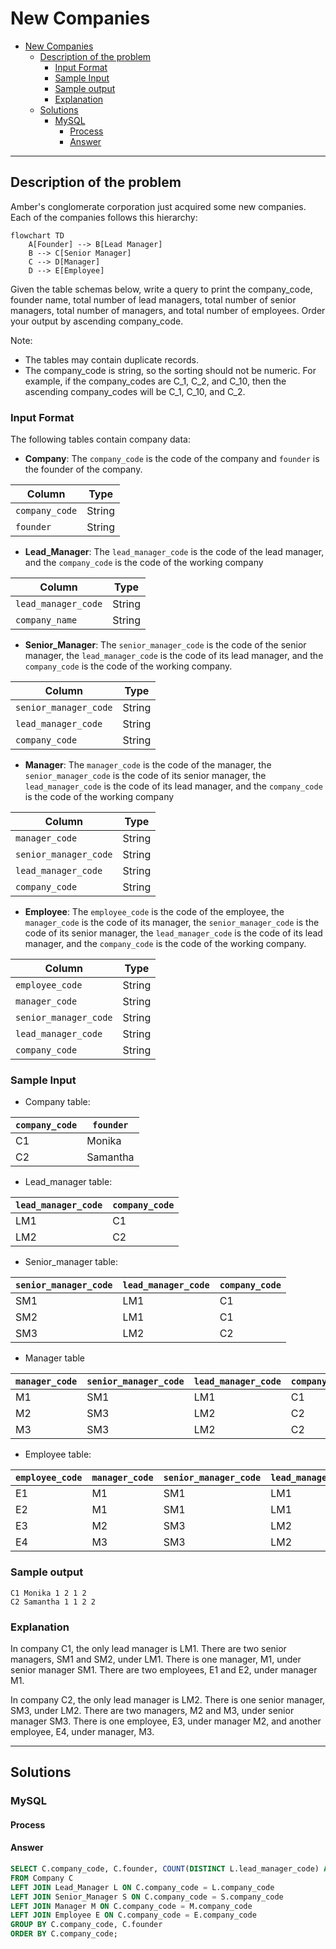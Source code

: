 # New Companies

- [New Companies](#new-companies)
  - [Description of the problem](#description-of-the-problem)
    - [Input Format](#input-format)
    - [Sample Input](#sample-input)
    - [Sample output](#sample-output)
    - [Explanation](#explanation)
  - [Solutions](#solutions)
    - [MySQL](#mysql)
      - [Process](#process)
      - [Answer](#answer)

---

## Description of the problem
Amber's conglomerate corporation just acquired some new companies. Each of the companies follows this hierarchy: 
```mermaid
flowchart TD
    A[Founder] --> B[Lead Manager]
    B --> C[Senior Manager]
    C --> D[Manager]
    D --> E[Employee]
```

Given the table schemas below, write a query to print the company_code, founder name, total number of lead managers, total number of senior managers, total number of managers, and total number of employees. Order your output by ascending company_code.

Note:

- The tables may contain duplicate records.
- The company_code is string, so the sorting should not be numeric. For example, if the company_codes are C_1, C_2, and C_10, then the ascending company_codes will be C_1, C_10, and C_2.

### Input Format

The following tables contain company data:

- **Company**: The `company_code` is the code of the company and `founder` is the founder of the company.

**Column** | **Type**
--- | ---
`company_code` | String
`founder` | String

- **Lead_Manager**: The `lead_manager_code` is the code of the lead manager, and the `company_code` is the code of the working company

**Column** | **Type**
--- | ---
`lead_manager_code` | String 
`company_name` | String

- **Senior_Manager**: The `senior_manager_code` is the code of the senior manager, the `lead_manager_code` is the code of its lead manager, and the `company_code` is the code of the working company.

**Column** | **Type**
--- | ---
`senior_manager_code` | String
`lead_manager_code` | String
`company_code` | String

- **Manager**: The `manager_code` is the code of the manager, the `senior_manager_code` is the code of its senior manager, the `lead_manager_code` is the code of its lead manager, and the `company_code` is the code of the working company

**Column** | **Type**
--- | ---
`manager_code` | String
`senior_manager_code` | String
`lead_manager_code` | String
`company_code` | String

- **Employee**: The `employee_code` is the code of the employee, the `manager_code` is the code of its manager, the `senior_manager_code` is the code of its senior manager, the `lead_manager_code` is the code of its lead manager, and the `company_code` is the code of the working company.

**Column** | **Type**
--- | ---
`employee_code` | String
`manager_code` | String
`senior_manager_code` | String
`lead_manager_code` | String
`company_code` | String

### Sample Input
- Company table: 

`company_code` | `founder`
--- | ---
C1 | Monika 
C2 | Samantha

- Lead_manager table:

`lead_manager_code` | `company_code`
--- | --- 
LM1 | C1
LM2 | C2

- Senior_manager table: 

`senior_manager_code` | `lead_manager_code` | `company_code`
--- | --- | ---
SM1 | LM1 | C1
SM2 | LM1 | C1 
SM3 | LM2 | C2

- Manager table

`manager_code` | `senior_manager_code` | `lead_manager_code` | `company_code`
--- | --- | --- | ---
M1 | SM1 | LM1 | C1
M2 | SM3 | LM2 | C2
M3 | SM3 | LM2 | C2

- Employee table:

`employee_code` |  `manager_code` | `senior_manager_code` | `lead_manager_code` | `company_code`
--- | --- | --- | --- | --- 
E1 | M1 | SM1 | LM1 | C1
E2 | M1 | SM1 | LM1 | C1 
E3 | M2 | SM3 | LM2 | C2 
E4 | M3 | SM3 | LM2 | C2

### Sample output 
```
C1 Monika 1 2 1 2
C2 Samantha 1 1 2 2
```

### Explanation

In company C1, the only lead manager is LM1. There are two senior managers, SM1 and SM2, under LM1. There is one manager, M1, under senior manager SM1. There are two employees, E1 and E2, under manager M1.

In company C2, the only lead manager is LM2. There is one senior manager, SM3, under LM2. There are two managers, M2 and M3, under senior manager SM3. There is one employee, E3, under manager M2, and another employee, E4, under manager, M3.


---

## Solutions


### MySQL

#### Process

#### Answer

```sql
SELECT C.company_code, C.founder, COUNT(DISTINCT L.lead_manager_code) AS total_number_lead, COUNT(DISTINCT S.senior_manager_code) AS total_number_senior, COUNT(DISTINCT M.manager_code) AS total_number_manager, COUNT(DISTINCT E.employee_code)
FROM Company C
LEFT JOIN Lead_Manager L ON C.company_code = L.company_code
LEFT JOIN Senior_Manager S ON C.company_code = S.company_code
LEFT JOIN Manager M ON C.company_code = M.company_code
LEFT JOIN Employee E ON C.company_code = E.company_code
GROUP BY C.company_code, C.founder
ORDER BY C.company_code;
```
